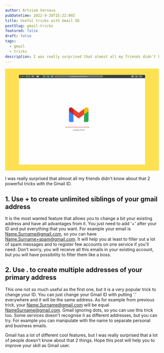 ```yaml
---
author: Artsiom Varnava
pubDatetime: 2022-9-28T15:22:00Z
title: Useful tricks with Gmail ID
postSlug: gmail-tricks
featured: false
draft: false
tags:
  - gmail
  - tricks
description: I was really surprised that almost all my friends didn't know about that 2 powerful tricks with the Gmail ID.
---
```


![Gmail image by Solen Feyissa](./gmail-tricks.jpg)

I was really surprised that almost all my friends didn't know about that 2 powerful tricks with the Gmail ID.

## 1. Use + to create unlimited siblings of your gmail address

It is the most wanted feature that allows you to change a bit your existing address and have all advantages from it. You just need to add '+' after your ID and put everything that you want. For example your email is Name.Surname@gmail.com, so you can have Name.Surname+spam@gmail.com. It will help you at least to filter out a lot of spam messages and to register few accounts on one service if you'll need. Don't worry, you will receive all this emails in your existing account, but you will have possibility to filter them like a boss.

## 2. Use . to create multiple addresses of your primary address

This one not so much useful as the first one, but it is a very popular trick to change your ID. You can just change your Gmail ID with putting '.' everywhere and it will be the same address. As for example from previous trick, your Name.Surname@gmail.com will be equal NameSurname@gmail.com. Gmail ignoring dots, so you can use this trick too. Some services doesn't recognise it as different addresses, but you can try. For example you can manipulate with the name to separate personal and business emails.

Gmail has a lot of different cool features, but I was really surprised that a lot of people doesn't know about that 2 things. Hope this post will help you to improve your skill as Gmail user.

